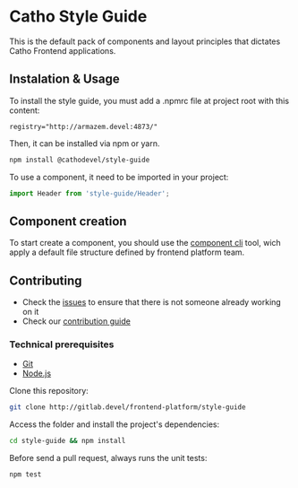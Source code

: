 # Catho Style Guide

This is the default pack of components and layout principles that dictates Catho Frontend applications.

## Instalation & Usage

To install the style guide, you must add a .npmrc file at project root with this content:

```
registry="http://armazem.devel:4873/"
```

Then, it can be installed via npm or yarn.
```sh
npm install @cathodevel/style-guide
```

To use a component, it need to be imported in your project:

```js
import Header from 'style-guide/Header';
```

## Component creation
To start create a component, you should use the [component cli](http://gitlab.devel/frontend-platform/component-cli) tool, wich apply a default file structure defined by frontend platform team.


## Contributing

- Check the [issues](http://gitlab.devel/frontend-platform/style-guide/issues) to ensure that there is not someone already working on it
- Check our [contribution guide](http://gitlab.devel/frontend-platform/style-guide/blob/master/CONTRIBUTING.MD)

### Technical prerequisites
- [Git](https://git-scm.com/)
- [Node.js](https://nodejs.org/en/)

Clone this repository:
```sh
git clone http://gitlab.devel/frontend-platform/style-guide
```

Access the folder and install the project's dependencies:
```sh
cd style-guide && npm install
```

Before send a pull request, always runs the unit tests:
```sh
npm test
```

